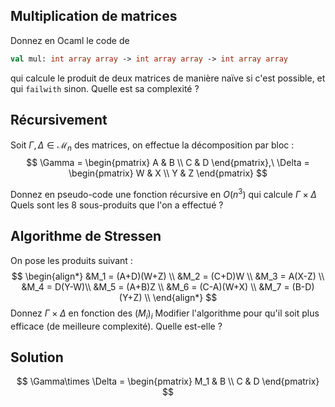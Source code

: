 
## Multiplication de matrices
 Donnez en Ocaml le code de
```ocaml
val mul: int array array -> int array array -> int array array
```
qui calcule le produit de deux matrices de manière naïve si c'est possible, et qui `failwith` sinon.
Quelle est sa complexité ?

## Récursivement
Soit $\Gamma,\Delta \in \mathcal{M}_n$ des matrices, on effectue la décomposition par bloc :
$$
\Gamma = \begin{pmatrix}
A & B \\
C & D 
\end{pmatrix},\ \Delta = \begin{pmatrix}
W & X  \\
Y & Z
\end{pmatrix}
$$

Donnez en pseudo-code une fonction récursive en $O(n^3)$ qui calcule $\Gamma\times \Delta$
Quels sont les 8 sous-produits que l'on a effectué ?

## Algorithme de Stressen

On pose les produits suivant :
$$
\begin{align*}
&M_1 = (A+D)(W+Z) \\
&M_2 = (C+D)W \\
&M_3 = A(X-Z) \\
&M_4 = D(Y-W)\\
&M_5 = (A+B)Z \\
&M_6 = (C-A)(W+X) \\
&M_7 = (B-D)(Y+Z) \\
\end{align*}
$$
Donnez $\Gamma \times \Delta$ en fonction des $(M_i)_i$
Modifier l'algorithme pour qu'il soit plus efficace (de meilleure complexité). Quelle est-elle ?

## Solution

$$
\Gamma\times \Delta = \begin{pmatrix}
M_1 & B \\
C & D 
\end{pmatrix}
$$

<!--stackedit_data:
eyJoaXN0b3J5IjpbLTk2OTg2NzkxMCwtMjAwNTc4Mjg1NSwyOD
k2NjQ1M119
-->